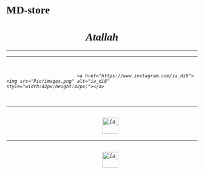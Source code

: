# MD-store
<html>
<head>
<style>
body {
  font-family: 'Brush Script MT', cursive;
}
</style>

</head>

<body>
<h1 style="text-align:center;"><i>Atallah<i></h1>
<hr>
<hr>
<pre>
                             
                              <a href="https://www.instagram.com/ia_di8"><img src="Pic/images.png" alt="ia_di8" style="width:42px;height:42px;"></a>
<hr>                             
                              <a href="https://www.tiktok.com/@ia_di8?lang=en"><img src="MD-store/download.png" alt="ia_di8" style="width:42px;height:42px;"></a>
<hr>                          
                              <a href="https://accounts.snapchat.com/v2/welcome"><img src="Pic/download (1).png" alt="ia_di8" style="width:42px;height:42px;"></a>
</pre>

</body>
</html>
